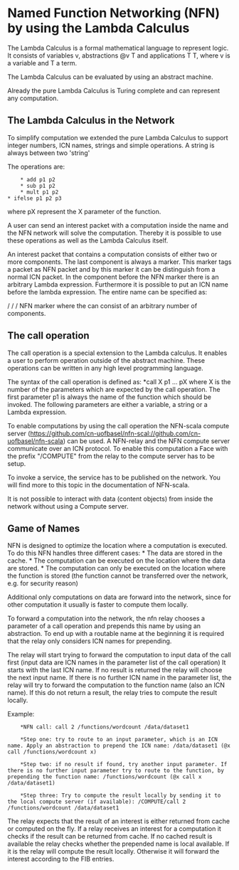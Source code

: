 # Named Function Networking (NFN) by using the Lambda Calculus 

The Lambda Calculus is a formal mathematical language to represent logic. It consists of variables v, abstractions @v T and applications T T, where v is a variable and T a term.

The Lambda Calculus can be evaluated by using an abstract machine. 

Already the pure Lambda Calculus is Turing complete and can represent any computation.

## The Lambda Calculus in the Network
To simplify computation we extended the pure Lambda Calculus to support integer numbers, ICN names, strings and simple operations.
A string is always between two 'string'

The operations are: 

        * add p1 p2
        * sub p1 p2 
        * mult p1 p2
	* ifelse p1 p2 p3

where pX represent the X parameter of the function.

A user can send an interest packet with a computation inside the name and the NFN network will solve the computation. 
Thereby it is possible to use these operations as well as the Lambda Calculus itself.

An interest packet that contains a computation consists of either two or more components. 
The last component is always a marker. This marker tags a packet as NFN packet and by this marker it can be distinguish from a normal ICN packet.
In the component before the NFN marker there is an arbitrary Lambda expression. 
Furthermore it is possible to put an ICN name before the lambda expression.
The entire name can be specified as:

/ <ICN name components> / <Lambda expression> / NFN marker
where the <ICN name> can consist of an arbitrary number of components.

## The call operation
The call operation is a special extension to the Lambda calculus.
It enables a user to perform operation outside of the abstract machine.
These operations can be written in any high level programming language.

The syntax of the call operation is defined as: 
        *call X p1 ... pX
where X is the number of the parameters which are expected by the call operation.
The first parameter p1 is always the name of the function which should be invoked.
The following parameters are either a variable, a string or a Lambda expression. 

To enable computations by using the call operation the NFN-scala compute server (https://github.com/cn-uofbasel/nfn-scal://github.com/cn-uofbasel/nfn-scala) can be used. 
A NFN-relay and the NFN compute server communicate over an ICN protocol. To enable this computation a Face with the prefix "/COMPUTE" from the relay to the compute server has to be setup.

To invoke a service, the service has to be published on the network. You will find more to this topic in the documentation of NFN-scala.

It is not possible to interact with data (content objects) from inside the network without using a Compute server.

## Game of Names
NFN is designed to optimize the location where a computation is executed.
To do this NFN handles three different cases:
        * The data are stored in the cache.
        * The computation can be executed on the location where the data are stored.
        * The computation can only be executed on the location where the function is stored (the function cannot be transferred over the network, e.g. for security reason)

Additional only computations on data are forward into the network, since for other computation it usually is faster to compute them locally. 

To forward a computation into the network, the nfn relay chooses a parameter of a call operation and prepends this name by using an abstraction.
To end up with a routable name at the beginning it is required that the relay only considers ICN names for prepending.

The relay will start trying to forward the computation to input data of the call first (input data are ICN names in the parameter list of the call operation)
It starts with the last ICN name. If no result is returned the relay will choose the next input name.
If there is no further ICN name in the parameter list, the relay will try to forward the computation to the function name (also an ICN name).
If this do not return a result, the relay tries to compute the result locally.

Example:

        *NFN call: call 2 /functions/wordcount /data/dataset1

        *Step one: try to route to an input parameter, which is an ICN name. Apply an abstraction to prepend the ICN name: /data/dataset1 (@x call /functions/wordcount x)

        *Step two: if no result if found, try another input parameter. If there is no further input parameter try to route to the function, by prepending the function name: /functions/wordcount (@x call x /data/dataset1)

        *Step three: Try to compute the result locally by sending it to the local compute server (if available): /COMPUTE/call 2 /functions/wordcount /data/dataset1 

The relay expects that the result of an interest is either returned from cache or computed on the fly. 
If a relay receives an interest for a computation it checks if the result can be returned from cache. 
If no cached result is available the relay checks whether the prepended name is local available. If it is the relay will compute the result locally.
Otherwise it will forward the interest according to the FIB entries.

